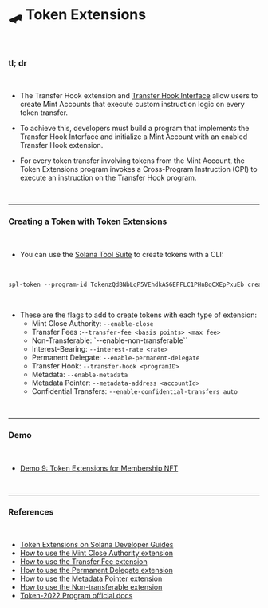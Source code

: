 # 🛹 Token Extensions 

<br>

### tl; dr

<br>


* The Transfer Hook extension and [Transfer Hook Interface](https://github.com/solana-labs/solana-program-library/tree/master/token/transfer-hook/interface) allow users to create Mint Accounts that execute custom instruction logic on every token transfer.

* To achieve this, developers must build a program that implements the Transfer Hook Interface and initialize a Mint Account with an enabled Transfer Hook extension.

* For every token transfer involving tokens from the Mint Account, the Token Extensions program invokes a Cross-Program Instruction (CPI) to execute an instruction on the Transfer Hook program.

<br>

---

### Creating a Token with Token Extensions

<br>

*  You can use the [Solana Tool Suite]() to create tokens with a CLI:

<br>

```rust
spl-token --program-id TokenzQdBNbLqP5VEhdkAS6EPFLC1PHnBqCXEpPxuEb create-token <extension flags>
```

<br>

* These are the flags to add to create tokens with each type of extension:
    - Mint Close Authority: `--enable-close`
    - Transfer Fees	:`--transfer-fee <basis points> <max fee>`
    - Non-Transferable:	`--enable-non-transferable``
    - Interest-Bearing:	`--interest-rate <rate>`
    - Permanent Delegate:	`--enable-permanent-delegate`
    - Transfer Hook:	`--transfer-hook <programID>`
    - Metadata:	`--enable-metadata`
    - Metadata Pointer:	`--metadata-address <accountId>`
    - Confidential Transfers:	`--enable-confidential-transfers auto`

<br>

---

### Demo

<br>

* [Demo 9: Token Extensions for Membership NFT](demos/backend/09_token_extensions)

<br>

---

### References

<br>


* [Token Extensions on Solana Developer Guides](https://www.youtube.com/playlist?list=PLilwLeBwGuK6imBuGLSLmzMEyj6yVHGDO)
* [How to use the Mint Close Authority extension](https://solana.com/developers/guides/token-extensions/mint-close-authority)
* [How to use the Transfer Fee extension](https://solana.com/developers/guides/token-extensions/transfer-fee)
* [How to use the Permanent Delegate extension](https://solana.com/developers/guides/token-extensions/interest-bearing-tokens)
* [How to use the Metadata Pointer extension](https://solana.com/developers/guides/token-extensions/metadata-pointer)
* [How to use the Non-transferable extension](https://solana.com/developers/guides/token-extensions/non-transferable)
* [Token-2022 Program official docs](https://spl.solana.com/token-2022)